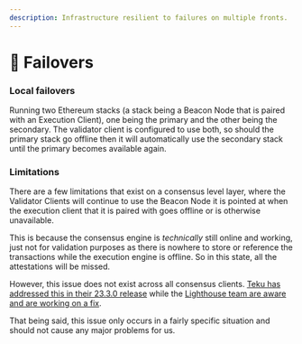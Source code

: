 ```yaml
---
description: Infrastructure resilient to failures on multiple fronts.
---
```


# 📡 Failovers

### Local failovers

Running two Ethereum stacks (a stack being a Beacon Node that is paired with an Execution Client), one being the primary and the other being the secondary. The validator client is configured to use both, so should the primary stack go offline then it will automatically use the secondary stack until the primary becomes available again.

### Limitations

There are a few limitations that exist on a consensus level layer, where the Validator Clients will continue to use the Beacon Node it is pointed at when the execution client that it is paired with goes offline or is otherwise unavailable.

This is because the consensus engine is _technically_ still online and working, just not for validation purposes as there is nowhere to store or reference the transactions while the execution engine is offline. So in this state, all the attestations will be missed.

However, this issue does not exist across all consensus clients. [Teku has addressed this in their 23.3.0 release](https://github.com/ConsenSys/teku/releases/tag/23.3.0) while the [Lighthouse team are aware and are working on a fix](https://github.com/sigp/lighthouse/issues/3613).

That being said, this issue only occurs in a fairly specific situation and should not cause any major problems for us.
